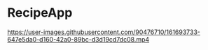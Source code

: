# RecipeApp


https://user-images.githubusercontent.com/90476710/161693733-647e5da0-d160-42a0-89bc-d3d19cd7dc08.mp4
